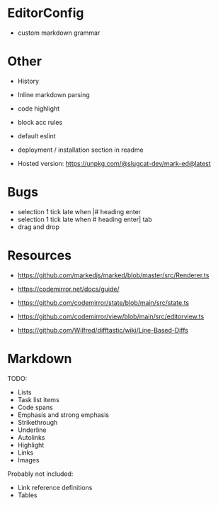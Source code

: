# EditorConfig
- custom markdown grammar

# Other
- History
- Inline markdown parsing
- code highlight
- block acc rules

- default eslint

- deployment / installation section in readme
- Hosted version: https://unpkg.com/@slugcat-dev/mark-ed@latest

# Bugs
- selection 1 tick late when |# heading enter
- selection 1 tick late when # heading enter| tab
- drag and drop

# Resources
- https://github.com/markedjs/marked/blob/master/src/Renderer.ts

- https://codemirror.net/docs/guide/
- https://github.com/codemirror/state/blob/main/src/state.ts
- https://github.com/codemirror/view/blob/main/src/editorview.ts

- https://github.com/Wilfred/difftastic/wiki/Line-Based-Diffs

# Markdown
TODO:
- Lists
- Task list items
- Code spans
- Emphasis and strong emphasis
- Strikethrough
- Underline
- Autolinks
- Highlight
- Links
- Images

Probably not included:
- Link reference definitions
- Tables
